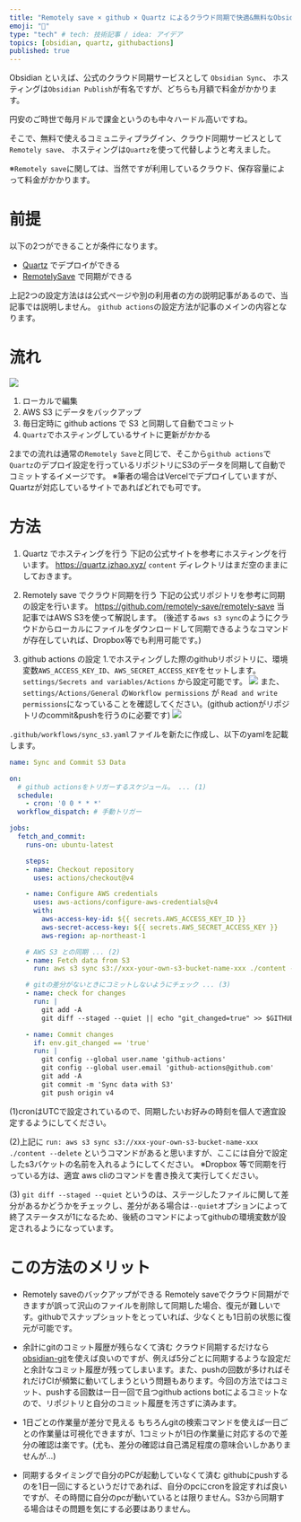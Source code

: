 ```yaml
---
title: "Remotely save × github × Quartz によるクラウド同期で快適&無料なObsidianホスティング"
emoji: "🤖"
type: "tech" # tech: 技術記事 / idea: アイデア
topics: [obsidian, quartz, githubactions]
published: true
---
```


Obsidian といえば、公式のクラウド同期サービスとして `Obsidian Sync`、
ホスティングは`Obsidian Publish`が有名ですが、どちらも月額で料金がかかります。

円安のご時世で毎月ドルで課金というのも中々ハードル高いですね。

そこで、無料で使えるコミュニティプラグイン、クラウド同期サービスとして `Remotely save`、
ホスティングは`Quartz`を使って代替しようと考えました。

※`Remotely save`に関しては、当然ですが利用しているクラウド、保存容量によって料金がかかります。

# 前提

以下の2つができることが条件になります。
- [Quartz](https://quartz.jzhao.xyz/) でデプロイができる
- [RemotelySave](https://github.com/remotely-save/remotely-save) で同期ができる

上記2つの設定方法はは公式ページや別の利用者の方の説明記事があるので、当記事では説明しません。
`github actions`の設定方法が記事のメインの内容となります。

# 流れ

![](https://storage.googleapis.com/zenn-user-upload/be0b1896957d-20240802.png)

1. ローカルで編集
2. AWS S3 にデータをバックアップ
3. 毎日定時に github actions で S3 と同期して自動でコミット
4. `Quartz`でホスティングしているサイトに更新がかかる

2までの流れは通常の`Remotely Save`と同じで、そこから`github actions`で`Quartz`のデプロイ設定を行っているリポジトリにS3のデータを同期して自動でコミットするイメージです。
※筆者の場合はVercelでデプロイしていますが、Quartzが対応しているサイトであればどれでも可です。

# 方法

1. Quartz でホスティングを行う
下記の公式サイトを参考にホスティングを行います。
https://quartz.jzhao.xyz/
`content` ディレクトリはまだ空のままにしておきます。

2. Remotely save でクラウド同期を行う
下記の公式リポジトリを参考に同期の設定を行います。
https://github.com/remotely-save/remotely-save
当記事ではAWS S3を使って解説します。
(後述する`aws s3 sync`のようにクラウドからローカルにファイルをダウンロードして同期できるようなコマンドが存在していれば、Dropbox等でも利用可能です。)

3. github actions の設定
1.でホスティングした際のgithubリポジトリに、環境変数`AWS_ACCESS_KEY_ID`、`AWS_SECRET_ACCESS_KEY`をセットします。
`settings/Secrets and variables/Actions` から設定可能です。
![](https://storage.googleapis.com/zenn-user-upload/c7a7b0424a28-20240730.png)
また、`settings/Actions/General` の`Workflow permissions` が `Read and write permissions`になっていることを確認してください。(github actionがリポジトリのcommit&pushを行うのに必要です)
![](https://storage.googleapis.com/zenn-user-upload/f0220636f5bd-20240730.png)

 `.github/workflows/sync_s3.yaml`ファイルを新たに作成し、以下のyamlを記載します。
```yml
name: Sync and Commit S3 Data

on:
  # github actionsをトリガーするスケジュール。 ... (1)
  schedule:
    - cron: '0 0 * * *'
  workflow_dispatch: # 手動トリガー

jobs:
  fetch_and_commit:
    runs-on: ubuntu-latest

    steps:
    - name: Checkout repository
      uses: actions/checkout@v4

    - name: Configure AWS credentials
      uses: aws-actions/configure-aws-credentials@v4
      with:
        aws-access-key-id: ${{ secrets.AWS_ACCESS_KEY_ID }}
        aws-secret-access-key: ${{ secrets.AWS_SECRET_ACCESS_KEY }}
        aws-region: ap-northeast-1

    # AWS S3 との同期 ... (2)
    - name: Fetch data from S3
      run: aws s3 sync s3://xxx-your-own-s3-bucket-name-xxx ./content --delete

    # gitの差分がないときにコミットしないようにチェック ... (3)
    - name: check for changes
      run: |
        git add -A
        git diff --staged --quiet || echo "git_changed=true" >> $GITHUB_ENV

    - name: Commit changes
      if: env.git_changed == 'true'
      run: |
        git config --global user.name 'github-actions'
        git config --global user.email 'github-actions@github.com'
        git add -A
        git commit -m 'Sync data with S3'
        git push origin v4

```
(1)cronはUTCで設定されているので、同期したいお好みの時刻を個人で適宜設定するようにしてください。

(2)上記に `run: aws s3 sync s3://xxx-your-own-s3-bucket-name-xxx ./content --delete`
というコマンドがあると思いますが、ここには自分で設定したs3バケットの名前を入れるようにしてください。
※Dropbox 等で同期を行っている方は、適宜 aws cliのコマンドを書き換えて実行してください。

(3) `git diff --staged --quiet` というのは、ステージしたファイルに関して差分があるかどうかをチェックし、差分がある場合は`--quiet`オプションによって終了ステータスが1になるため、後続のコマンドによってgithubの環境変数が設定されるようになっています。

# この方法のメリット
- Remotely saveのバックアップができる
Remotely saveでクラウド同期ができますが誤って沢山のファイルを削除して同期した場合、復元が難しいです。githubでスナップショットをとっていれば、少なくとも1日前の状態に復元が可能です。

- 余計にgitのコミット履歴が残らなくて済む
クラウド同期するだけなら[obsidian-git](https://github.com/Vinzent03/obsidian-git)を使えば良いのですが、例えば5分ごとに同期するような設定だと余計なコミット履歴が残ってしまいます。また、pushの回数が多ければそれだけCIが頻繁に動いてしまうという問題もあります。今回の方法ではコミット、pushする回数は一日一回で且つgithub actions botによるコミットなので、リポジトリと自分のコミット履歴を汚さずに済みます。

- 1日ごとの作業量が差分で見える
もちろんgitの検索コマンドを使えば一日ごとの作業量は可視化できますが、1コミットが1日の作業量に対応するので差分の確認は楽です。(尤も、差分の確認は自己満足程度の意味合いしかありませんが...)

- 同期するタイミングで自分のPCが起動していなくて済む
githubにpushするのを1日一回にするというだけであれば、自分のpcにcronを設定すれば良いですが、その時間に自分のpcが動いているとは限りません。S3から同期する場合はその問題を気にする必要はありません。
